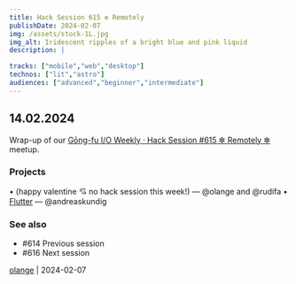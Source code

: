 ```yaml
---
title: Hack Session 615 ✼ Remotely
publishDate: 2024-02-07
img: /assets/stock-1L.jpg
img_alt: Iridescent ripples of a bright blue and pink liquid
description: |

tracks: ["mobile","web","desktop"]
technos: ["lit","astro"]
audiences: ["advanced","beginner","intermediate"]
---
```


## 14.02.2024

Wrap-up of our [Gōng-fu I/O Weekly · Hack Session #615 ✼ Remotely ✼](https://www.meetup.com/gōngfuio/events/298784035/) meetup.

### Projects

• (happy valentine 💘 no hack session this week!) — @olange and @rudifa
• [Flutter](https://flutter.dev) — @andreaskundig

### See also

* #614 Previous session
* #616 Next session

[olange](https://github.com/olange) | 2024-02-07


